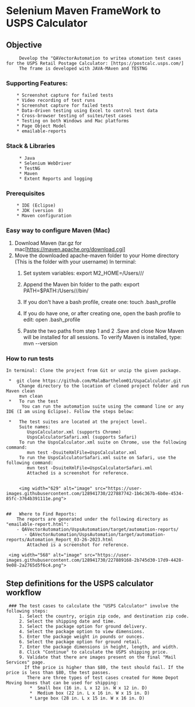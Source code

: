 #   Selenium Maven FrameWork to USPS Calculator
## Objective
         Develop the "QAVectorAutomation to writea utomation test cases for the USPS Retail Postage Calculator: [https://postcalc.usps.com/]
		 The frame is developed with JAVA-MAven and TESTNG
### Supporting Features:
        * Screenshot capture for failed tests
        * Video recording of test runs
	    * Screenshot capture for failed tests
        * Data-driven testing using Excel to control test data
        * Cross-browser testing of suites/test cases
        * Testing on both Windows and Mac platforms
        * Page Object Model
        * emailable-reports		
### Stack & Libraries
         * Java
         * Selenium WebDriver
         * TestNG
         * Maven
         * Extent Reports and logging
### Prerequisites
        * IDE (Eclipse)
        * JDK (version  8)
        * Maven configuration
### Easy way to configure Maven (Mac)
  1. Download Maven (tar.gz for mac[https://maven.apache.org/download.cgi]
  2. Move the downloaded apache-maven folder to your Home directory (This is the folder with your username)
   In terminal:
       1. Set system variables:
            export M2_HOME=/Users/<YOUR USER NAME>/<apache-maven->/

      2. Append the Maven bin folder to the path:
          export PATH=$PATH:/Users/<YOUR USER NAME>/<apache-maven-3>/bin/

      3. If you don't have a bash profile, create one:
            touch .bash_profile

      4. If you do have one, or after creating one, open the bash profile to edit:
           open .bash_profile

      5. Paste the two paths from step 1 and 2 .Save and close
         Now Maven will be installed for all sessions. To verify Maven is installed, type:
          mvn --version
###  How to run tests
    In terminal: Clone the project from Git or unzip the given package.

     *  git clone https://github.com/MalaBarthelom01/UspaCalculator.git
         Change directory to the location of cloned project folder and run Maven clean
         mvn clean
     *   To run the test
	      You can run the automation suite using the command line or any IDE (I am using Eclipse). Follow the steps below:

     *   The test suites are located at the project level.
         Suite names:
     		UspsCalculator.xml (supports Chrome)
     		UspsCalculatorSafari.xml (supports Safari)
         To run the UspsCalculator.xml suite on Chrome, use the following command:
     		mvn test -DsuiteXmlFile=UspsCalculator.xml
         To run the UspsCalculatorSafari.xml suite on Safari, use the following command:
     		mvn test -DsuiteXmlFile=UspsCalculatorSafari.xml
			Attached is a screenshot for reference.


		 <img width="629" alt="image" src="https://user-images.githubusercontent.com/128941730/227887742-1b6c367b-6b0e-4534-85fc-3764b391111e.png">
		 
		 
	##	 Where to Find Reports:
		The reports are generated under the following directory as "emailable-report.html":
		- QAVectorAutomation/UspsAutomation/target/automation-reports/
		   - QAVectorAutomation/UspsAutomation/target/automation-reports/Automation_Report_03-26-2023.html
            Attached is a screenshot for reference.

     <img width="568" alt="image" src="https://user-images.githubusercontent.com/128941730/227889168-2b745d30-17d9-4428-9e08-2a2765d5f6c4.png">

##  Step definitions for the USPS calculator workflow
	 ### The test cases to calculate the "USPS Calculator" involve the following steps:
         1. Select the country, origin zip code, and destination zip code.
         2. Select the shipping date and time.
		 3. Select the package option for ground delivery.
		 4. Select the package option to view dimensions.
		 5. Enter the package weight in pounds or ounces.
		 6. Select the package option for ground retail.
         7. Enter the package dimensions in height, length, and width.
         8. Click "Continue" to calculate the USPS shipping price.
         9. Validate that there are images present on the final "Mail Services" page.
           If the price is higher than $80, the test should fail. If the price is less than $80, the test passes.
            There are three types of test cases created for Home Depot Moving boxes that can be used for shipping:
             *  Small box (16 in. L x 12 in. W x 12 in. D)
             *  Medium box (22 in. L x 16 in. W x 15 in. D)
             * Large box (28 in. L x 15 in. W x 16 in. D)


 
